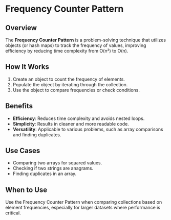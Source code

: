 # Frequency Counter Pattern

## Overview
The **Frequency Counter Pattern** is a problem-solving technique that utilizes objects (or hash maps) to track the frequency of values, improving efficiency by reducing time complexity from O(n²) to O(n).

## How It Works
1. Create an object to count the frequency of elements.
2. Populate the object by iterating through the collection.
3. Use the object to compare frequencies or check conditions.

## Benefits
- **Efficiency**: Reduces time complexity and avoids nested loops.
- **Simplicity**: Results in cleaner and more readable code.
- **Versatility**: Applicable to various problems, such as array comparisons and finding duplicates.

## Use Cases
- Comparing two arrays for squared values.
- Checking if two strings are anagrams.
- Finding duplicates in an array.

## When to Use
Use the Frequency Counter Pattern when comparing collections based on element frequencies, especially for larger datasets where performance is critical.
